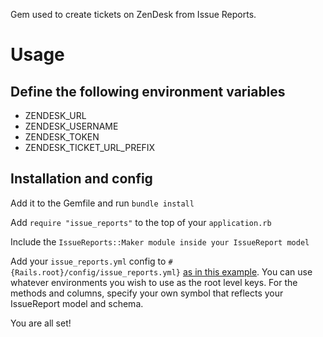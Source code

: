 Gem used to create tickets on ZenDesk from Issue Reports.

# Usage

## Define the following environment variables

- ZENDESK_URL
- ZENDESK_USERNAME
- ZENDESK_TOKEN
- ZENDESK_TICKET_URL_PREFIX

## Installation and config

Add it to the Gemfile and run `bundle install`

Add `require "issue_reports"` to the top of your `application.rb`

Include the `IssueReports::Maker module inside your IssueReport model`

Add your `issue_reports.yml` config to `#{Rails.root}/config/issue_reports.yml}` [as in this example](./example/config/issue_reports.yml). You can use whatever environments you wish to use as the root level keys.
For the methods and columns, specify your own symbol that reflects your IssueReport model and schema.

You are all set!
